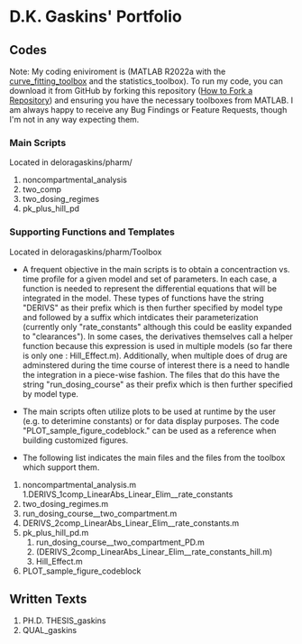 # D.K. Gaskins' Portfolio

## Codes
Note: My coding eniviroment is (MATLAB R2022a with the [curve_fitting_toolbox](https://www.mathworks.com/products/curvefitting.html) and the statistics_toolbox).
To run my code, you can download it from GitHub by forking this repository ([How to Fork a Repository](https://docs.github.com/en/get-started/quickstart/fork-a-repo))
and ensuring you have the necessary toolboxes from MATLAB. I am always happy to receive any Bug Findings or Feature Requests, though I'm not in any way expecting them. 

### Main Scripts
Located in deloragaskins/pharm/
1. noncompartmental_analysis
2. two_comp
3. two_dosing_regimes
4. pk_plus_hill_pd

### Supporting Functions and Templates
Located in deloragaskins/pharm/Toolbox

* A frequent objective in the main scripts is to obtain a concentraction vs. time profile for a given model and set of parameters. 
  In each case, a function is needed to represent the differential equations that will be integrated in the model. These types of functions
  have the string "DERIVS" as their prefix which is then further specified by model type and followed by a suffix which intdicates their parameterization (currently
  only "rate_constants" although this could be easlity expanded to "clearances"). In some cases, the derivatives themselves call a helper function
  because this expression is used in multiple models (so far there is only one : Hill_Effect.m). Additionally, when multiple does of drug are adminstered during the
  time course of interest there is a need to handle the integration in a piece-wise fashion. The files that do this have the string "run_dosing_course" as their prefix   which is then further specified by model type. 
  
* The main scripts often utilize plots to be used at runtime by the user (e.g. to deterimine constants) or for data display purposes. The code   
  "PLOT_sample_figure_codeblock." can be used as a reference when building customized figures. 

* The following list indicates the main files and the files from the toolbox which support them. 
1. noncompartmental_analysis.m 
   1.DERIVS_1comp_LinearAbs_Linear_Elim__rate_constants
2.  two_dosing_regimes.m
   1. run_dosing_course__two_compartment.m
   2. DERIVS_2comp_LinearAbs_Linear_Elim__rate_constants.m 
3. pk_plus_hill_pd.m
   1. run_dosing_course__two_compartment_PD.m
   2. (DERIVS_2comp_LinearAbs_Linear_Elim__rate_constants_hill.m)
   3. Hill_Effect.m
4. PLOT_sample_figure_codeblock

## Written Texts
1. PH.D. THESIS_gaskins
2. QUAL_gaskins
